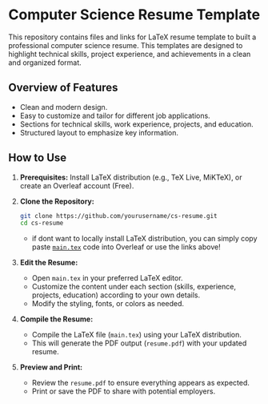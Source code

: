 # Computer Science Resume Template

This repository contains files and links for LaTeX resume template to built a professional computer science resume. This templates are designed to highlight technical skills, project experience, and achievements in a clean and organized format.

## Overview of Features

- Clean and modern design.
- Easy to customize and tailor for different job applications.
- Sections for technical skills, work experience, projects, and education.
- Structured layout to emphasize key information.

## How to Use

1. **Prerequisites:** Install LaTeX distribution (e.g., TeX Live, MiKTeX), or create an Overleaf account (Free).

2. **Clone the Repository:**

    ```bash
    git clone https://github.com/yourusername/cs-resume.git
    cd cs-resume
    ```

    - if dont want to locally install LaTeX distribution, you can simply copy paste [`main.tex`](./main.tex) code into Overleaf or use the links above!

3. **Edit the Resume:**

    - Open `main.tex` in your preferred LaTeX editor.
    - Customize the content under each section (skills, experience, projects, education) according to your own details.
    - Modify the styling, fonts, or colors as needed.

4. **Compile the Resume:**

    - Compile the LaTeX file (`main.tex`) using your LaTeX distribution.
    - This will generate the PDF output (`resume.pdf`) with your updated resume.

5. **Preview and Print:**

    - Review the `resume.pdf` to ensure everything appears as expected.
    - Print or save the PDF to share with potential employers.
